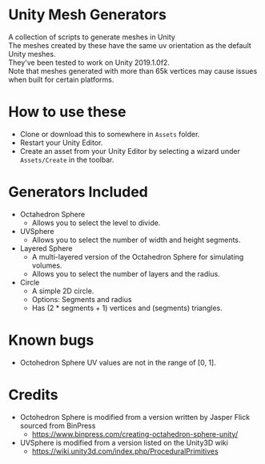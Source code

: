 # Unity Mesh Generators
A collection of scripts to generate meshes in Unity  
The meshes created by these have the same uv orientation as the default Unity meshes.  
They've been tested to work on Unity 2019.1.0f2.  
Note that meshes generated with more than 65k vertices may cause issues when built for certain platforms.

# How to use these
* Clone or download this to somewhere in `Assets` folder.
* Restart your Unity Editor.
* Create an asset from your Unity Editor by selecting a wizard under `Assets/Create` in the toolbar.

# Generators Included
* Octahedron Sphere
  * Allows you to select the level to divide.
* UVSphere
  * Allows you to select the number of width and height segments.
* Layered Sphere
  * A multi-layered version of the Octahedron Sphere for simulating volumes.
  * Allows you to select the number of layers and the radius.
* Circle
  * A simple 2D circle.
  * Options: Segments and radius
  * Has (2 * segments + 1) vertices and (segments) triangles.

# Known bugs
* Octohedron Sphere UV values are not in the range of [0, 1].

# Credits
* Octohedron Sphere is modified from a version written by Jasper Flick sourced from BinPress
  * https://www.binpress.com/creating-octahedron-sphere-unity/
* UVSphere is modified from a version listed on the Unity3D wiki
  * https://wiki.unity3d.com/index.php/ProceduralPrimitives
